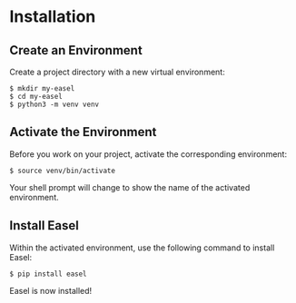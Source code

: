 # Installation

## Create an Environment

Create a project directory with a new virtual environment:

``` console
$ mkdir my-easel
$ cd my-easel
$ python3 -m venv venv
```

## Activate the Environment

Before you work on your project, activate the corresponding environment:

``` console
$ source venv/bin/activate
```

Your shell prompt will change to show the name of the activated environment.

## Install Easel

Within the activated environment, use the following command to install Easel:

``` console
$ pip install easel
```

Easel is now installed!
